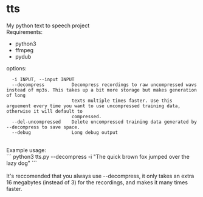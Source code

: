 # tts
My python text to speech project
<br>
Requirements:
 - python3
 - ffmpeg
 - pydub

options:
```  -h, --help            show this help message and exit
  -i INPUT, --input INPUT
  --decompress          Decompress recordings to raw uncompressed wavs instead of mp3s. This takes up a bit more storage but makes generation of long
                        texts multiple times faster. Use this arguement every time you want to use uncompressed training data, otherwise it will default to
                        compressed.
  --del-uncompressed    Delete uncompressed training data generated by --decompress to save space.
  --debug               Long debug output
```
<br>
Example usage:<br>
``` python3 tts.py --decompress -i "The quick brown fox jumped over the lazy dog"
```
<br><br>
It's reccomended that you always use --decompress, it only takes an extra 16 megabytes (instead of 3) for the recordings, and makes it many times faster.
